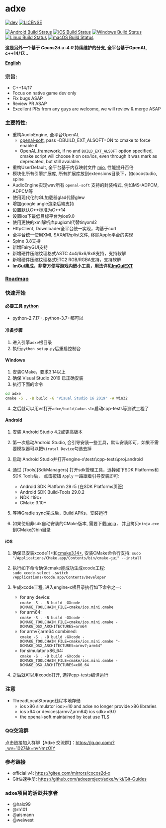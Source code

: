 # adxe

[![dev](https://img.shields.io/badge/v1.0.0-beta1-yellow.svg)](https://github.com/adxeproject/adxe/releases)
[![LICENSE](https://img.shields.io/badge/license-MIT-blue.svg)](https://github.com/adxeproject/adxe/blob/master/LICENSE)
  
[![Android Build Status](https://github.com/adxeproject/adxe/workflows/android/badge.svg)](https://github.com/adxeproject/adxe/actions?query=workflow%3Aandroid)
[![iOS Build Status](https://github.com/adxeproject/adxe/workflows/ios/badge.svg)](https://github.com/adxeproject/adxe/actions?query=workflow%3Aios)
[![Windows Build Status](https://github.com/adxeproject/adxe/workflows/win32/badge.svg)](https://github.com/adxeproject/adxe/actions?query=workflow%3Awin32)
[![Linux Build Status](https://github.com/adxeproject/adxe/workflows/linux/badge.svg)](https://github.com/adxeproject/adxe/actions?query=workflow%3Alinux)
[![macOS Build Status](https://github.com/adxeproject/adxe/workflows/osx/badge.svg)](https://github.com/adxeproject/adxe/actions?query=workflow%3Aosx)  


**这是另外一个基于 *Cocos2d-x-4.0* 持续维护的分支, 全平台基于OpenAL, c++14/17...**
  
**[English](README.md)**
  
### 宗旨:
* C++14/17
* Focus on native game dev only
* Fix bugs ASAP
* Review PR ASAP
* Excellent PRs from any guys are welcome, we will review & merge ASAP
  
### 主要特性:
* 重构AudioEngine, 全平台OpenAL
  * [openal-soft](https://github.com/kcat/openal-soft), pass -DBUILD_EXT_ALSOFT=ON to cmake to force enable it
  * [OpenAL.framework](https://opensource.apple.com/tarballs/OpenAL), if no and ```BUILD_EXT_ALSOFT``` option specified, cmake script will choose it on osx/ios, even through it was mark as deprecated, but still avaiable.
* 重构UserDefault, 全平台基于内存映射文件 [mio](https://github.com/mandreyel/mio), 性能提升百倍
* 模块化所有引擎扩展库, 所有扩展库放到extensions目录下，如cocostudio, spine
* AudioEngine实现wav所有 ```openal-soft``` 支持的封装格式, 例如MS-ADPCM, ADPCM等
* 使用现代化的GL加载器glad代替glew
* 增加google angle渲染后端支持
* 设置默认C++标准为C++14
* 设置ios下最低目标平台为ios9.0
* 使用更快的xml解析库pugixml代替tinyxml2
* HttpClient, Downloader全平台统一实现，均基于curl
* 全平台统一使用XML SAX解析plist文件, 移除Apple平台的实现
* Spine 3.8支持
* 新增FairyGUI支持
* 新增硬件压缩纹理格式ASTC 4x4/6x6/8x8支持，支持软解
* 新增硬件压缩纹理格式ETC2 RGB/RGBA支持，支持软解
* **ImGui集成，非常方便写游戏内嵌小工具，用法详见[ImGuiEXT](extensions/ImGuiEXT/README.md)**
  
### [Roadmap](https://github.com/adxeproject/adxe/issues/1)
  
### 快速开始

#### 必要工具 [python](https://www.python.org/downloads/)
  * python-2.7.17+, python-3.7+都可以

#### 准备步骤
  1. 进入引擎```adxe```根目录
  3. 执行```python setup.py```后重启控制台

#### Windows
  1. 安装CMake，要求3.14以上  
  2. 确保 Visual Studio 2019 已正确安装
  3. 执行下面的命令
  ```bat
  cd adxe
  cmake -S . -B build -G "Visual Studio 16 2019" -A Win32
  ``` 
  4. 之后就可以用vs打开```adxe/build/adxe.sln```启动cpp-tests等测试工程了

#### Android
  1. 安装 Android Studio 4.2或更高版本
  2. 第一次启动Android Studio, 会引导安装一些工具，默认安装即可，如果不需要模拟器可以把```Virutal Device```勾选去掉
  2. 启动 Android Studio并打开engine-x\tests\cpp-tests\proj.android
  3. 通过 [Tools][SdkManagers] 打开sdk管理工具，选择如下SDK Platforms和SDK Tools后， 点击按钮 ```Apply``` 一路跟着引导安装即可:
     * Android SDK Platform 29 r5  (在SDK Platforms页签)
     * Android SDK Build-Tools 29.0.2  
     * NDK r19c+  
     * CMake 3.10+  

  5. 等待Gradle sync完成后，Build APKs，安装运行  
  6. 如果使用非sdk自动安装的CMake版本, 需要下载[ninja](https://github.com/ninja-build/ninja/releases)， 并且拷贝```ninja.exe```到CMake的bin目录

#### iOS
  1. 确保已安装xcode11+和[cmake3.14+](https://github.com/Kitware/CMake/releases), 安装CMake命令行支持: ```sudo "/Applications/CMake.app/Contents/bin/cmake-gui" --install```
  2. 执行如下命令确保cmake能成功生成xcode工程:  
  ```sudo xcode-select -switch /Applications/Xcode.app/Contents/Developer```  
  3. 生成xcode工程, 进入engine-x根目录执行如下命令之一:  
     - for any device:   
     ```cmake -S . -B build -GXcode -DCMAKE_TOOLCHAIN_FILE=cmake/ios.mini.cmake```
     - for arm64:  
     ```cmake -S . -B build -GXcode -DCMAKE_TOOLCHAIN_FILE=cmake/ios.mini.cmake -DCMAKE_OSX_ARCHITECTURES=arm64```
     - for armv7,arm64 combined:  
     ```cmake -S . -B build -GXcode -DCMAKE_TOOLCHAIN_FILE=cmake/ios.mini.cmake "-DCMAKE_OSX_ARCHITECTURES=armv7;arm64"```
     - for simulator x86_64:  
     ```cmake -S . -B build -GXcode -DCMAKE_TOOLCHAIN_FILE=cmake/ios.mini.cmake -DCMAKE_OSX_ARCHITECTURES=x86_64```

  4. 之后就可以用xcode打开, 选择cpp-tests编译运行

### 注意
  * ThreadLocalStorage线程本地存储
    - ios x86 simulator ios>=10 and adxe no longer provide x86 libraries
    - ios x64 or devices(armv7,arm64) ios sdk>=9.0
    - the openal-soft maintained by kcat use TLS

### QQ交流群

  点击链接加入群聊【Adxe 交流群】：https://jq.qq.com/?_wv=1027&k=nvNmzOIY
  
### 参考链接
  * official v4: https://gitee.com/mirrors/cocos2d-x
  * Git快速手册: https://github.com/adxeproject/adxe/wiki/Git-Guides

### adxe项目的活跃共享者

- @halx99
- @rh101
- @aismann
- @weiwest
